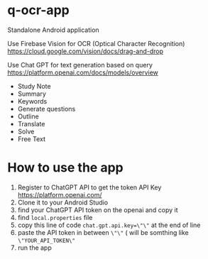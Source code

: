 # q-ocr-app

Standalone Android application

Use Firebase Vision for OCR (Optical Character Recognition) https://cloud.google.com/vision/docs/drag-and-drop

Use Chat GPT for text generation based on query https://platform.openai.com/docs/models/overview 

- Study Note
- Summary
- Keywords
- Generate questions
- Outline
- Translate
- Solve
- Free Text


# How to use the app
1. Register to ChatGPT API to get the token API Key https://platform.openai.com/
2. Clone it to your Android Studio
3. find your ChatGPT API token on the openai and copy it
4. find `local.properties` file
5. copy this line of code `chat.gpt.api.key=\"\"` at the end of line
6. paste the API token in between `\"\"` ( will be somthing like `\"YOUR_API_TOKEN\"`
7. run the app
